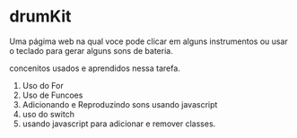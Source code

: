 # drumKit
Uma págima web na qual voce pode clicar em alguns instrumentos ou usar o teclado para gerar alguns sons de bateria.

concenitos usados e aprendidos nessa tarefa. 

1. Uso do For
2. Uso de Funcoes
3. Adicionando e Reproduzindo sons usando javascript
4. uso do switch
5. usando javascript para adicionar e remover classes.
